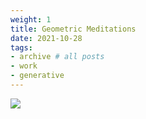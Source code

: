 ```yaml
---
weight: 1
title: Geometric Meditations
date: 2021-10-28
tags:
- archive # all posts
- work
- generative
---
```


![](https://live.staticflickr.com/65535/52644032610_c9c265a5a1_b_d.jpg)